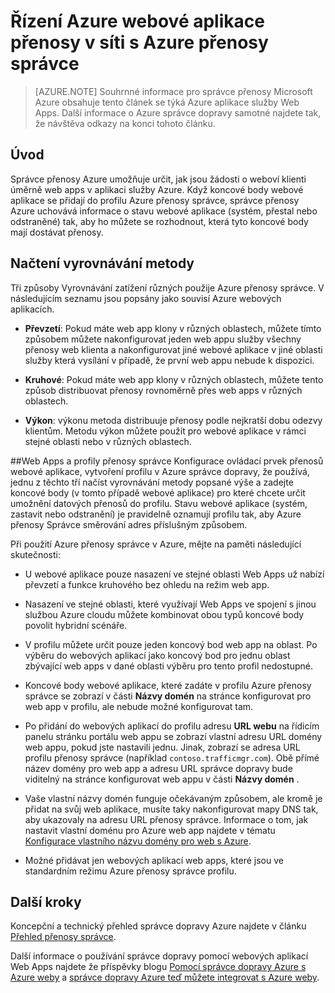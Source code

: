 <properties
    pageTitle="Řízení Azure webové aplikace přenosy v síti s Azure přenosy správce"
    description="Souhrnné informace pro správce dopravy Azure obsahuje tento článek se týká Azure webových aplikacích."
    services="app-service\web"
    documentationCenter=""
    authors="cephalin"
    writer="cephalin"
    manager="wpickett"
    editor="mollybos"/>

<tags
    ms.service="app-service-web"
    ms.workload="web"
    ms.tgt_pltfrm="na"
    ms.devlang="na"
    ms.topic="article"
    ms.date="02/25/2016"
    ms.author="cephalin"/>

# <a name="controlling-azure-web-app-traffic-with-azure-traffic-manager"></a>Řízení Azure webové aplikace přenosy v síti s Azure přenosy správce

> [AZURE.NOTE] Souhrnné informace pro správce přenosy Microsoft Azure obsahuje tento článek se týká Azure aplikace služby Web Apps. Další informace o Azure správce dopravy samotné najdete tak, že návštěva odkazy na konci tohoto článku.

## <a name="introduction"></a>Úvod
Správce přenosy Azure umožňuje určit, jak jsou žádosti o weboví klienti úměrně web apps v aplikaci služby Azure. Když koncové body webové aplikace se přidají do profilu Azure přenosy správce, správce přenosy Azure uchovává informace o stavu webové aplikace (systém, přestal nebo odstraněné) tak, aby ho můžete se rozhodnout, která tyto koncové body mají dostávat přenosy.

## <a name="load-balancing-methods"></a>Načtení vyrovnávání metody
Tři způsoby Vyrovnávání zatížení různých použije Azure přenosy správce. V následujícím seznamu jsou popsány jako souvisí Azure webových aplikacích.

* **Převzetí**: Pokud máte web app klony v různých oblastech, můžete tímto způsobem můžete nakonfigurovat jeden web appu služby všechny přenosy web klienta a nakonfigurovat jiné webové aplikace v jiné oblasti služby která vysílání v případě, že první web appu nebude k dispozici.

* **Kruhové**: Pokud máte web app klony v různých oblastech, můžete tento způsob distribuovat přenosy rovnoměrně přes web apps v různých oblastech.

* **Výkon**: výkonu metoda distribuuje přenosy podle nejkratší dobu odezvy klientům. Metodu výkon můžete použít pro webové aplikace v rámci stejné oblasti nebo v různých oblastech.

##<a name="web-apps-and-traffic-manager-profiles"></a>Web Apps a profily přenosy správce
Konfigurace ovládací prvek přenosů webové aplikace, vytvoření profilu v Azure správce dopravy, že používá, jednu z těchto tří načíst vyrovnávání metody popsané výše a zadejte koncové body (v tomto případě webové aplikace) pro které chcete určit umožnění datových přenosů do profilu. Stavu webové aplikace (systém, zastavit nebo odstranění) je pravidelně oznamují profilu tak, aby Azure přenosy Správce směrování adres příslušným způsobem.

Při použití Azure přenosy správce v Azure, mějte na paměti následující skutečnosti:

* U webové aplikace pouze nasazení ve stejné oblasti Web Apps už nabízí převzetí a funkce kruhového bez ohledu na režim web app.

* Nasazení ve stejné oblasti, které využívají Web Apps ve spojení s jinou službou Azure cloudu můžete kombinovat obou typů koncové body povolit hybridní scénáře.

* V profilu můžete určit pouze jeden koncový bod web app na oblast. Po výběru do webových aplikací jako koncový bod pro jednu oblast zbývající web apps v dané oblasti výběru pro tento profil nedostupné.

* Koncové body webové aplikace, které zadáte v profilu Azure přenosy správce se zobrazí v části **Názvy domén** na stránce konfigurovat pro web app v profilu, ale nebude možné konfigurovat tam.

* Po přidání do webových aplikací do profilu adresu **URL webu** na řídicím panelu stránku portálu web appu se zobrazí vlastní adresu URL domény web appu, pokud jste nastavili jednu. Jinak, zobrazí se adresa URL profilu přenosy správce (například `contoso.trafficmgr.com`). Obě přímé název domény pro web app a adresu URL správce dopravy bude viditelný na stránce konfigurovat web appu v části **Názvy domén** .

* Vaše vlastní názvy domén funguje očekávaným způsobem, ale kromě je přidat na svůj web aplikace, musíte taky nakonfigurovat mapy DNS tak, aby ukazovaly na adresu URL přenosy správce. Informace o tom, jak nastavit vlastní doménu pro Azure web app najdete v tématu [Konfigurace vlastního názvu domény pro web s Azure](web-sites-custom-domain-name.md).

* Možné přidávat jen webových aplikací web apps, které jsou ve standardním režimu Azure přenosy správce profilu.

## <a name="next-steps"></a>Další kroky

Koncepční a technický přehled správce dopravy Azure najdete v článku [Přehled přenosy správce](../traffic-manager/traffic-manager-overview.md).

Další informace o používání správce dopravy pomocí webových aplikací Web Apps najdete že příspěvky blogu [Pomocí správce dopravy Azure s Azure weby](http://blogs.msdn.com/b/waws/archive/2014/03/18/using-windows-azure-traffic-manager-with-waws.aspx) a [správce dopravy Azure teď můžete integrovat s Azure weby](https://azure.microsoft.com/blog/2014/03/27/azure-traffic-manager-can-now-integrate-with-azure-web-sites/).

